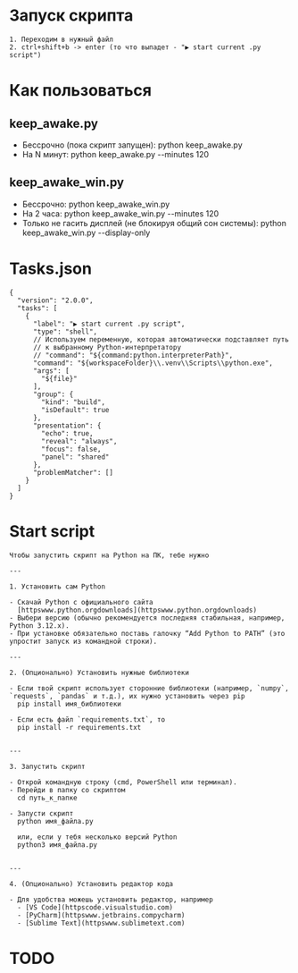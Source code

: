 # Запуск скрипта

    1. Переходим в нужный файл
    2. ctrl+shift+b -> enter (то что выпадет - "▶ start current .py script")

# Как пользоваться

## keep_awake.py

- Бессрочно (пока скрипт запущен): python keep_awake.py
- На N минут: python keep_awake.py --minutes 120

## keep_awake_win.py

- Бессрочно: python keep_awake_win.py
- На 2 часа: python keep_awake_win.py --minutes 120
- Только не гасить дисплей (не блокируя общий сон системы): python keep_awake_win.py --display-only

# Tasks.json

```
{
  "version": "2.0.0",
  "tasks": [
    {
      "label": "▶ start current .py script",
      "type": "shell",
      // Используем переменную, которая автоматически подставляет путь 
      // к выбранному Python-интерпретатору
      // "command": "${command:python.interpreterPath}", 
      "command": "${workspaceFolder}\\.venv\\Scripts\\python.exe",
      "args": [
        "${file}"
      ],
      "group": {
        "kind": "build",
        "isDefault": true
      },
      "presentation": {
        "echo": true,
        "reveal": "always",
        "focus": false,
        "panel": "shared"
      },
      "problemMatcher": []
    }
  ]
}
```

# Start script

```
Чтобы запустить скрипт на Python на ПК, тебе нужно

---

1. Установить сам Python

- Скачай Python с официального сайта  
  [httpswww.python.orgdownloads](httpswww.python.orgdownloads)
- Выбери версию (обычно рекомендуется последняя стабильная, например, Python 3.12.x).
- При установке обязательно поставь галочку “Add Python to PATH” (это упростит запуск из командной строки).

---

2. (Опционально) Установить нужные библиотеки

- Если твой скрипт использует сторонние библиотеки (например, `numpy`, `requests`, `pandas` и т.д.), их нужно установить через pip
  pip install имя_библиотеки
  
- Если есть файл `requirements.txt`, то
  pip install -r requirements.txt
  

---

3. Запустить скрипт

- Открой командную строку (cmd, PowerShell или терминал).
- Перейди в папку со скриптом
  cd путь_к_папке
  
- Запусти скрипт
  python имя_файла.py
  
  или, если у тебя несколько версий Python
  python3 имя_файла.py
  

---

4. (Опционально) Установить редактор кода

- Для удобства можешь установить редактор, например
  - [VS Code](httpscode.visualstudio.com)
  - [PyCharm](httpswww.jetbrains.compycharm)
  - [Sublime Text](httpswww.sublimetext.com)

```

# TODO
